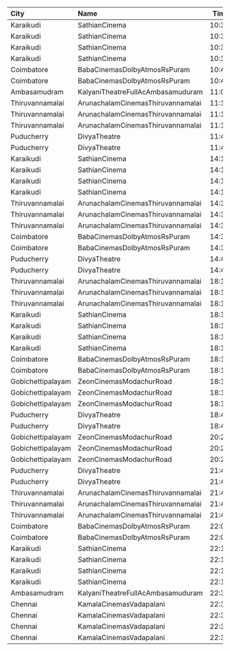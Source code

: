 | City              | Name                              |  Time | Type        | Price | Capacity | Booked |
| :---------------- | :-------------------------------- | ----: | :---------- | ----: | -------: | -----: |
| Karaikudi         | SathianCinema                     | 10:30 | Balcony     |  119₹ |       40 |     40 |
| Karaikudi         | SathianCinema                     | 10:30 | FirstClass  |  119₹ |       76 |     54 |
| Karaikudi         | SathianCinema                     | 10:30 | SecondClass |  119₹ |      313 |    158 |
| Karaikudi         | SathianCinema                     | 10:30 | ThirdClass  |  119₹ |       66 |     32 |
| Coimbatore        | BabaCinemasDolbyAtmosRsPuram      | 10:45 | Elite       |  150₹ |      134 |      0 |
| Coimbatore        | BabaCinemasDolbyAtmosRsPuram      | 10:45 | Gold        |  120₹ |      360 |    216 |
| Ambasamudram      | KalyaniTheatreFullAcAmbasamuduram | 11:00 | FirstClass  |  100₹ |      239 |    140 |
| Thiruvannamalai   | ArunachalamCinemasThiruvannamalai | 11:15 | FirstClass  |   90₹ |       50 |     26 |
| Thiruvannamalai   | ArunachalamCinemasThiruvannamalai | 11:15 | SecondClass |   70₹ |       94 |     52 |
| Thiruvannamalai   | ArunachalamCinemasThiruvannamalai | 11:15 | ThirdClass  |   70₹ |       95 |     39 |
| Puducherry        | DivyaTheatre                      | 11:45 | Balcony     |   70₹ |       23 |     12 |
| Puducherry        | DivyaTheatre                      | 11:45 | 1stClass    |   60₹ |      239 |    239 |
| Karaikudi         | SathianCinema                     | 14:15 | Balcony     |  119₹ |       40 |     40 |
| Karaikudi         | SathianCinema                     | 14:15 | FirstClass  |  119₹ |       76 |     54 |
| Karaikudi         | SathianCinema                     | 14:15 | SecondClass |  119₹ |      313 |    158 |
| Karaikudi         | SathianCinema                     | 14:15 | ThirdClass  |  119₹ |       66 |     32 |
| Thiruvannamalai   | ArunachalamCinemasThiruvannamalai | 14:30 | FirstClass  |   90₹ |       50 |     26 |
| Thiruvannamalai   | ArunachalamCinemasThiruvannamalai | 14:30 | SecondClass |   70₹ |       94 |     52 |
| Thiruvannamalai   | ArunachalamCinemasThiruvannamalai | 14:30 | ThirdClass  |   70₹ |       95 |     39 |
| Coimbatore        | BabaCinemasDolbyAtmosRsPuram      | 14:30 | Elite       |  150₹ |      134 |      0 |
| Coimbatore        | BabaCinemasDolbyAtmosRsPuram      | 14:30 | Gold        |  120₹ |      360 |    216 |
| Puducherry        | DivyaTheatre                      | 14:45 | Balcony     |   70₹ |       23 |     12 |
| Puducherry        | DivyaTheatre                      | 14:45 | 1stClass    |   60₹ |      239 |    239 |
| Thiruvannamalai   | ArunachalamCinemasThiruvannamalai | 18:15 | FirstClass  |   90₹ |       50 |     26 |
| Thiruvannamalai   | ArunachalamCinemasThiruvannamalai | 18:15 | SecondClass |   70₹ |       94 |     52 |
| Thiruvannamalai   | ArunachalamCinemasThiruvannamalai | 18:15 | ThirdClass  |   70₹ |       95 |     39 |
| Karaikudi         | SathianCinema                     | 18:15 | Balcony     |  119₹ |       40 |     40 |
| Karaikudi         | SathianCinema                     | 18:15 | FirstClass  |  119₹ |       76 |     54 |
| Karaikudi         | SathianCinema                     | 18:15 | SecondClass |  119₹ |      313 |    158 |
| Karaikudi         | SathianCinema                     | 18:15 | ThirdClass  |  119₹ |       66 |     32 |
| Coimbatore        | BabaCinemasDolbyAtmosRsPuram      | 18:15 | Elite       |  150₹ |      134 |      0 |
| Coimbatore        | BabaCinemasDolbyAtmosRsPuram      | 18:15 | Gold        |  120₹ |      360 |    216 |
| Gobichettipalayam | ZeonCinemasModachurRoad           | 18:15 | Platinum    |  150₹ |       12 |     10 |
| Gobichettipalayam | ZeonCinemasModachurRoad           | 18:15 | Gold        |  110₹ |      106 |     54 |
| Gobichettipalayam | ZeonCinemasModachurRoad           | 18:15 | Silver      |   80₹ |       14 |      7 |
| Puducherry        | DivyaTheatre                      | 18:45 | Balcony     |   70₹ |       23 |     12 |
| Puducherry        | DivyaTheatre                      | 18:45 | 1stClass    |   60₹ |      239 |    239 |
| Gobichettipalayam | ZeonCinemasModachurRoad           | 20:25 | Platinum    |  150₹ |       12 |      5 |
| Gobichettipalayam | ZeonCinemasModachurRoad           | 20:25 | Gold        |  110₹ |      106 |     54 |
| Gobichettipalayam | ZeonCinemasModachurRoad           | 20:25 | Silver      |   80₹ |       14 |      7 |
| Puducherry        | DivyaTheatre                      | 21:45 | Balcony     |   70₹ |       23 |     12 |
| Puducherry        | DivyaTheatre                      | 21:45 | 1stClass    |   60₹ |      239 |    239 |
| Thiruvannamalai   | ArunachalamCinemasThiruvannamalai | 21:45 | FirstClass  |   90₹ |       50 |     26 |
| Thiruvannamalai   | ArunachalamCinemasThiruvannamalai | 21:45 | SecondClass |   70₹ |       94 |     52 |
| Thiruvannamalai   | ArunachalamCinemasThiruvannamalai | 21:45 | ThirdClass  |   70₹ |       95 |     39 |
| Coimbatore        | BabaCinemasDolbyAtmosRsPuram      | 22:00 | Elite       |  150₹ |      134 |      0 |
| Coimbatore        | BabaCinemasDolbyAtmosRsPuram      | 22:00 | Gold        |  120₹ |      360 |    216 |
| Karaikudi         | SathianCinema                     | 22:15 | Balcony     |  119₹ |       40 |     40 |
| Karaikudi         | SathianCinema                     | 22:15 | FirstClass  |  119₹ |       76 |     54 |
| Karaikudi         | SathianCinema                     | 22:15 | SecondClass |  119₹ |      313 |    158 |
| Karaikudi         | SathianCinema                     | 22:15 | ThirdClass  |  119₹ |       66 |     32 |
| Ambasamudram      | KalyaniTheatreFullAcAmbasamuduram | 22:30 | FirstClass  |  100₹ |      239 |    140 |
| Chennai           | KamalaCinemasVadapalani           | 22:30 | Lounge1     |  153₹ |       17 |      0 |
| Chennai           | KamalaCinemasVadapalani           | 22:30 | Lounge2     |  153₹ |       17 |      4 |
| Chennai           | KamalaCinemasVadapalani           | 22:30 | Elite       |  118₹ |      294 |    102 |
| Chennai           | KamalaCinemasVadapalani           | 22:30 | Premium     |   60₹ |        5 |      1 |
